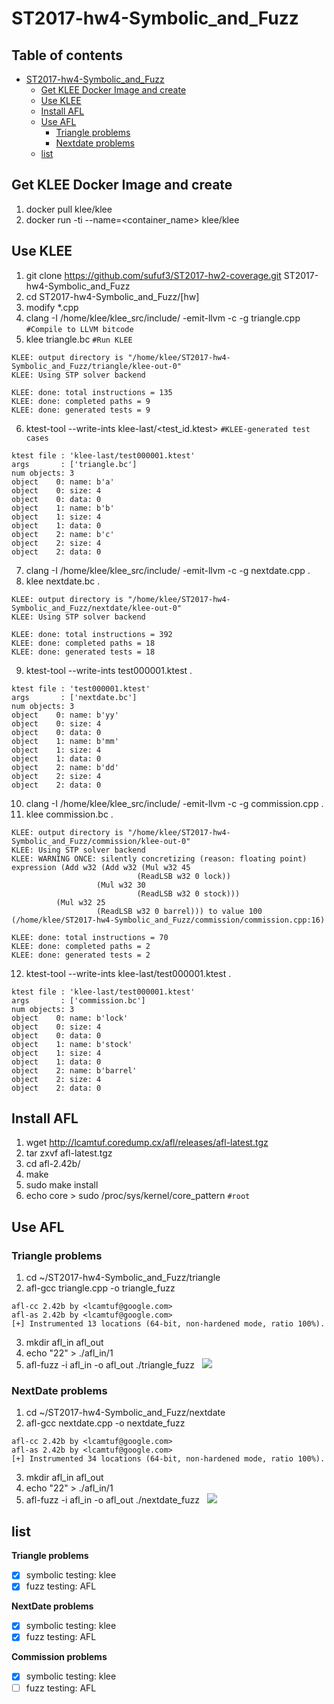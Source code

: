 # ST2017-hw4-Symbolic_and_Fuzz  

## Table of contents  
- [ST2017-hw4-Symbolic_and_Fuzz](#st2017-hw4-symbolic-and-fuzz)  
  * [Get KLEE Docker Image and create](#get-klee-docker-image-and-create)  
  * [Use KLEE](#use-klee)  
  * [Install AFL](#install-afl)  
  * [Use AFL](#use-afl)  
  	* [Triangle problems](#triangle-problems)  
  	* [Nextdate problems](#nextdate-problems)  
  * [list](#list)  

## Get KLEE Docker Image and create  
1. docker pull klee/klee  
2. docker run -ti --name=<container_name> klee/klee  

## Use KLEE  
1. git clone https://github.com/sufuf3/ST2017-hw2-coverage.git ST2017-hw4-Symbolic_and_Fuzz  
2. cd ST2017-hw4-Symbolic_and_Fuzz/[hw]  
3. modify \*.cpp  
4. clang -I /home/klee/klee_src/include/ -emit-llvm -c -g triangle.cpp `#Compile to LLVM bitcode`  
5. klee triangle.bc `#Run KLEE`  
```
KLEE: output directory is "/home/klee/ST2017-hw4-Symbolic_and_Fuzz/triangle/klee-out-0"  
KLEE: Using STP solver backend  
  
KLEE: done: total instructions = 135  
KLEE: done: completed paths = 9  
KLEE: done: generated tests = 9  
```
6. ktest-tool --write-ints klee-last/<test_id.ktest> `#KLEE-generated test cases`  
```
ktest file : 'klee-last/test000001.ktest'
args       : ['triangle.bc']
num objects: 3
object    0: name: b'a'
object    0: size: 4
object    0: data: 0
object    1: name: b'b'
object    1: size: 4
object    1: data: 0
object    2: name: b'c'
object    2: size: 4
object    2: data: 0
```
7. clang -I /home/klee/klee_src/include/ -emit-llvm -c -g nextdate.cpp . 
8. klee nextdate.bc . 
```
KLEE: output directory is "/home/klee/ST2017-hw4-Symbolic_and_Fuzz/nextdate/klee-out-0"
KLEE: Using STP solver backend

KLEE: done: total instructions = 392
KLEE: done: completed paths = 18
KLEE: done: generated tests = 18
```
9. ktest-tool --write-ints test000001.ktest . 
```
ktest file : 'test000001.ktest'
args       : ['nextdate.bc']
num objects: 3
object    0: name: b'yy'
object    0: size: 4
object    0: data: 0
object    1: name: b'mm'
object    1: size: 4
object    1: data: 0
object    2: name: b'dd'
object    2: size: 4
object    2: data: 0
```
10. clang -I /home/klee/klee_src/include/ -emit-llvm -c -g commission.cpp . 
11. klee commission.bc . 
```
KLEE: output directory is "/home/klee/ST2017-hw4-Symbolic_and_Fuzz/commission/klee-out-0"
KLEE: Using STP solver backend
KLEE: WARNING ONCE: silently concretizing (reason: floating point) expression (Add w32 (Add w32 (Mul w32 45
                            (ReadLSB w32 0 lock))
                   (Mul w32 30
                            (ReadLSB w32 0 stock)))
          (Mul w32 25
                   (ReadLSB w32 0 barrel))) to value 100 (/home/klee/ST2017-hw4-Symbolic_and_Fuzz/commission/commission.cpp:16)

KLEE: done: total instructions = 70
KLEE: done: completed paths = 2
KLEE: done: generated tests = 2
```
12. ktest-tool --write-ints klee-last/test000001.ktest . 
```
ktest file : 'klee-last/test000001.ktest'
args       : ['commission.bc']
num objects: 3
object    0: name: b'lock'
object    0: size: 4
object    0: data: 0
object    1: name: b'stock'
object    1: size: 4
object    1: data: 0
object    2: name: b'barrel'
object    2: size: 4
object    2: data: 0
```

## Install AFL  
1. wget http://lcamtuf.coredump.cx/afl/releases/afl-latest.tgz  
2. tar zxvf afl-latest.tgz  
3. cd afl-2.42b/  
4. make  
5. sudo make install  
6. echo core > sudo /proc/sys/kernel/core_pattern `#root`    
## Use AFL  
### Triangle problems
1. cd ~/ST2017-hw4-Symbolic_and_Fuzz/triangle  
2. afl-gcc triangle.cpp -o triangle_fuzz  
```
afl-cc 2.42b by <lcamtuf@google.com>
afl-as 2.42b by <lcamtuf@google.com>
[+] Instrumented 13 locations (64-bit, non-hardened mode, ratio 100%).
```
3. mkdir afl_in afl_out
4. echo "22" > ./afl_in/1 
5. afl-fuzz -i afl_in -o afl_out ./triangle_fuzz  
![](https://i.imgur.com/orjYnFu.png)

### NextDate problems
1. cd ~/ST2017-hw4-Symbolic_and_Fuzz/nextdate  
2. afl-gcc nextdate.cpp -o nextdate_fuzz  
```
afl-cc 2.42b by <lcamtuf@google.com>
afl-as 2.42b by <lcamtuf@google.com>
[+] Instrumented 34 locations (64-bit, non-hardened mode, ratio 100%).
```
3. mkdir afl_in afl_out
4. echo "22" > ./afl_in/1 
5. afl-fuzz -i afl_in -o afl_out ./nextdate_fuzz  
![](https://i.imgur.com/h6ENCyo.png)

## list  

**Triangle problems**  
 - [x] symbolic testing: klee  
 - [x] fuzz testing: AFL  
  
**NextDate problems**      
 - [x] symbolic testing: klee  
 - [x] fuzz testing: AFL  
  
**Commission problems**    
 - [x] symbolic testing: klee  
 - [ ] fuzz testing: AFL  
